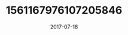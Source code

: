 ---
title: "1561167976107205846"
image: "2017-07-18 07.09.07 1561167976107205846_46248401"
date: "2017-07-18"
type: "photo"
---